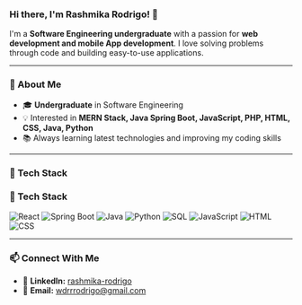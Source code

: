 ### Hi there, I'm Rashmika Rodrigo! 👋

I'm a **Software Engineering undergraduate** with a passion for **web development and mobile App development**. I love solving problems through code and building easy-to-use applications. 

---

### 🚀 About Me
- 🎓 **Undergraduate** in Software Engineering
- 💡 Interested in **MERN Stack, Java Spring Boot, JavaScript, PHP, HTML, CSS, Java, Python**
- 📚 Always learning latest technologies and improving my coding skills

---

### 🔧 Tech Stack
### 🔧 Tech Stack

![React](https://img.shields.io/badge/React-61DAFB?style=for-the-badge&logo=react&logoColor=black) ![Spring Boot](https://img.shields.io/badge/Spring%20Boot-6DB33F?style=for-the-badge&logo=spring-boot&logoColor=white) ![Java](https://img.shields.io/badge/Java-ED8B00?style=for-the-badge&logo=java&logoColor=white) ![Python](https://img.shields.io/badge/Python-3776AB?style=for-the-badge&logo=python&logoColor=white) ![SQL](https://img.shields.io/badge/SQL-4479A1?style=for-the-badge&logo=postgresql&logoColor=white) ![JavaScript](https://img.shields.io/badge/JavaScript-F7DF1E?style=for-the-badge&logo=javascript&logoColor=black) ![HTML](https://img.shields.io/badge/HTML5-E34F26?style=for-the-badge&logo=html5&logoColor=white) ![CSS](https://img.shields.io/badge/CSS3-1572B6?style=for-the-badge&logo=css3&logoColor=white)

---

### 📫 Connect With Me
- 💼 **LinkedIn:** [rashmika-rodrigo](https://www.linkedin.com/in/rashmika-rodrigo/)
- 📧 **Email:** wdrrrodrigo@gmail.com
